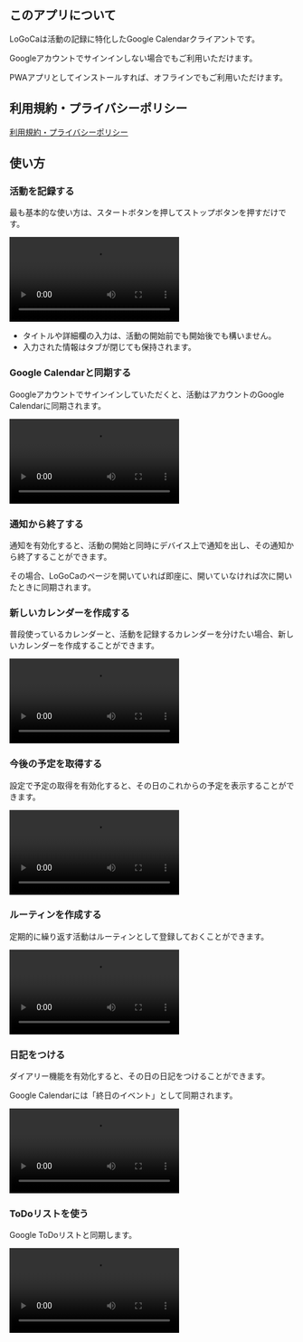 ## このアプリについて
LoGoCaは活動の記録に特化したGoogle Calendarクライアントです。

Googleアカウントでサインインしない場合でもご利用いただけます。

PWAアプリとしてインストールすれば、オフラインでもご利用いただけます。

## 利用規約・プライバシーポリシー
[利用規約・プライバシーポリシー](privacy)
## 使い方

### 活動を記録する
最も基本的な使い方は、スタートボタンを押してストップボタンを押すだけです。

<video controls autoplay loop src='video/howto_1.webm' style="max-width: 100%"></video>

- タイトルや詳細欄の入力は、活動の開始前でも開始後でも構いません。
- 入力された情報はタブが閉じても保持されます。

### Google Calendarと同期する
Googleアカウントでサインインしていただくと、活動はアカウントのGoogle Calendarに同期されます。

<video controls autoplay loop src='video/howto_2.mp4' style="max-width: 100%"></video>

### 通知から終了する
通知を有効化すると、活動の開始と同時にデバイス上で通知を出し、その通知から終了することができます。

その場合、LoGoCaのページを開いていれば即座に、開いていなければ次に開いたときに同期されます。

### 新しいカレンダーを作成する
普段使っているカレンダーと、活動を記録するカレンダーを分けたい場合、新しいカレンダーを作成することができます。

<video controls autoplay loop src='video/howto_3.webm' style="max-width: 100%"></video>

### 今後の予定を取得する
設定で予定の取得を有効化すると、その日のこれからの予定を表示することができます。

<video controls autoplay loop src='video/howto_4.webm' style="max-width: 100%"></video>

### ルーティンを作成する
定期的に繰り返す活動はルーティンとして登録しておくことができます。

<video controls autoplay loop src='video/howto_5.webm' style="max-width: 100%"></video>

### 日記をつける
ダイアリー機能を有効化すると、その日の日記をつけることができます。

Google Calendarには「終日のイベント」として同期されます。

<video controls autoplay loop src='video/howto_6.mp4' style="max-width: 100%"></video>

### ToDoリストを使う
Google ToDoリストと同期します。

<video controls autoplay loop src='video/howto_7.webm' style="max-width: 100%"></video>